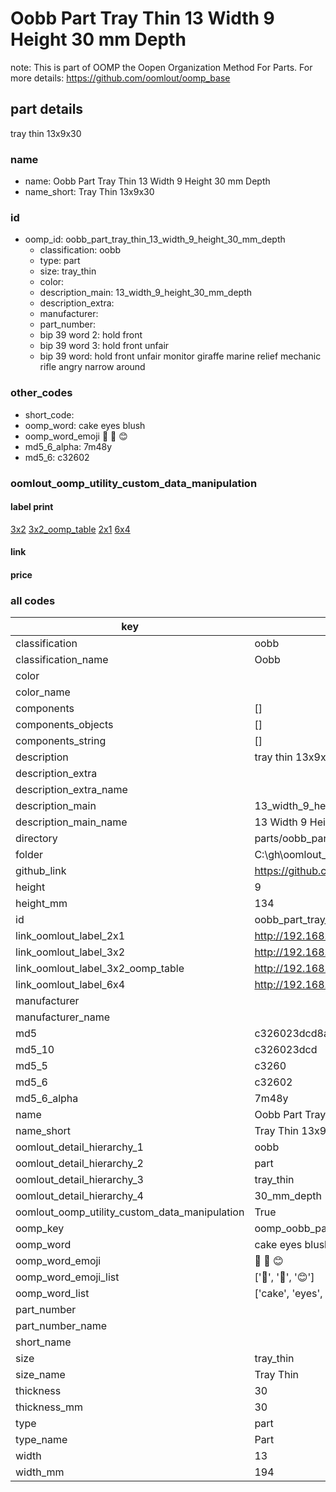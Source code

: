 # Oobb Part Tray Thin 13 Width 9 Height 30 mm Depth  

note: This is part of OOMP the Oopen Organization Method For Parts. For more details: https://github.com/oomlout/oomp_base

##  part details
  



tray thin 13x9x30



### name
* name: Oobb Part Tray Thin 13 Width 9 Height 30 mm Depth
* name_short: Tray Thin 13x9x30 
### id
* oomp_id: oobb_part_tray_thin_13_width_9_height_30_mm_depth
  * classification: oobb
  * type: part
  * size: tray_thin
  * color: 
  * description_main: 13_width_9_height_30_mm_depth
  * description_extra: 
  * manufacturer: 
  * part_number: 
  * bip 39 word 2: hold front
  * bip 39 word 3: hold front unfair
  * bip 39 word: hold front unfair monitor giraffe marine relief mechanic rifle angry narrow around

### other_codes
* short_code: 
* oomp_word: cake eyes blush
* oomp_word_emoji :cake: :eyes: :blush:
* md5_6_alpha: 7m48y
* md5_6: c32602






### oomlout_oomp_utility_custom_data_manipulation
#### label print
[3x2](http://192.168.1.245:1112/?label=oomp%207m48y)
[3x2_oomp_table](http://192.168.1.108:1112/?label=oomp%207m48y)
[2x1](http://192.168.1.242:1112/?label=oomp%207m48y)
[6x4](http://192.168.1.55:1112/?label=oomp%207m48y)    

#### link

                              

#### price







### all codes 
| key | value |  
| --- | --- |  
| classification | oobb |  
| classification_name | Oobb |  
| color |  |  
| color_name |  |  
| components | [] |  
| components_objects | [] |  
| components_string | [] |  
| description | tray thin 13x9x30 |  
| description_extra |  |  
| description_extra_name |  |  
| description_main | 13_width_9_height_30_mm_depth |  
| description_main_name | 13 Width 9 Height 30 mm Depth |  
| directory | parts/oobb_part_tray_thin_13_width_9_height_30_mm_depth |  
| folder | C:\gh\oomlout_oobb_version_4_generated_parts\parts\oobb_part_tray_thin_13_width_9_height_30_mm_depth |  
| github_link | https://github.com/oomlout/oomlout_oomp_part_src/tree/main/parts/oobb_part_tray_thin_13_width_9_height_30_mm_depth |  
| height | 9 |  
| height_mm | 134 |  
| id | oobb_part_tray_thin_13_width_9_height_30_mm_depth |  
| link_oomlout_label_2x1 | http://192.168.1.242:1112/?label=oomp%207m48y |  
| link_oomlout_label_3x2 | http://192.168.1.245:1112/?label=oomp%207m48y |  
| link_oomlout_label_3x2_oomp_table | http://192.168.1.108:1112/?label=oomp%207m48y |  
| link_oomlout_label_6x4 | http://192.168.1.55:1112/?label=oomp%207m48y |  
| manufacturer |  |  
| manufacturer_name |  |  
| md5 | c326023dcd8a36aa203118f1da175364 |  
| md5_10 | c326023dcd |  
| md5_5 | c3260 |  
| md5_6 | c32602 |  
| md5_6_alpha | 7m48y |  
| name | Oobb Part Tray Thin 13 Width 9 Height 30 mm Depth |  
| name_short | Tray Thin 13x9x30  |  
| oomlout_detail_hierarchy_1 | oobb |  
| oomlout_detail_hierarchy_2 | part |  
| oomlout_detail_hierarchy_3 | tray_thin |  
| oomlout_detail_hierarchy_4 | 30_mm_depth |  
| oomlout_oomp_utility_custom_data_manipulation | True |  
| oomp_key | oomp_oobb_part_tray_thin_13_width_9_height_30_mm_depth |  
| oomp_word | cake eyes blush |  
| oomp_word_emoji | :cake: :eyes: :blush: |  
| oomp_word_emoji_list | [':cake:', ':eyes:', ':blush:'] |  
| oomp_word_list | ['cake', 'eyes', 'blush'] |  
| part_number |  |  
| part_number_name |  |  
| short_name |  |  
| size | tray_thin |  
| size_name | Tray Thin |  
| thickness | 30 |  
| thickness_mm | 30 |  
| type | part |  
| type_name | Part |  
| width | 13 |  
| width_mm | 194 |  
